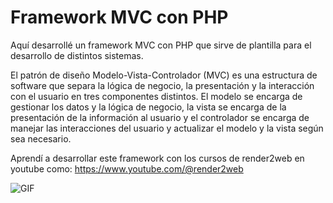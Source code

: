 # Framework MVC con PHP

Aquí desarrollé un framework MVC con PHP que sirve de plantilla para el desarrollo de distintos sistemas.

El patrón de diseño Modelo-Vista-Controlador (MVC) es una estructura de software que separa la lógica de negocio, la presentación y la interacción con el usuario en tres componentes distintos. El modelo se encarga de gestionar los datos y la lógica de negocio, la vista se encarga de la presentación de la información al usuario y el controlador se encarga de manejar las interacciones del usuario y actualizar el modelo y la vista según sea necesario.

Aprendí a desarrollar este framework con los cursos de render2web en youtube como: https://www.youtube.com/@render2web

![GIF](https://media.giphy.com/media/NS7gPxeumewkWDOIxi/giphy.gif)